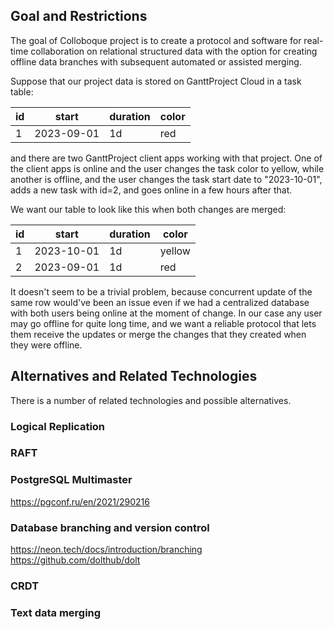 ## Goal and Restrictions

The goal of Colloboque project is to create a protocol and software for real-time collaboration on 
relational structured data with the option for creating offline data branches with subsequent automated or 
assisted merging.

Suppose that our project data is stored on GanttProject Cloud in a task table:

| id | start      | duration | color |
|----|------------|----------|-------|
| 1  | 2023-09-01 | 1d       | red   |

and there are two GanttProject client apps working with that project. One of the client apps is online and 
the user changes the task color to yellow, while another is offline, and the user changes the task start date to "2023-10-01", adds a new task with id=2, and goes online in a few hours after that.

We want our table to look like this when both changes are merged:

| id | start      | duration | color  |
|----|------------|----------|--------|
| 1  | 2023-10-01 | 1d       | yellow |
| 2  | 2023-09-01 | 1d       | red    |

It doesn't seem to be a trivial problem, because concurrent update of the same row would've been an issue even if 
we had a centralized database with both users being online at the moment of change. In our case any user may go offline
for quite long time, and we want a reliable protocol that lets them receive the updates or merge the changes that they created when they were offline.

## Alternatives and Related Technologies

There is a number of related technologies and possible alternatives.

### Logical Replication
### RAFT 
### PostgreSQL Multimaster
https://pgconf.ru/en/2021/290216

### Database branching and version control
https://neon.tech/docs/introduction/branching
https://github.com/dolthub/dolt

### CRDT

### Text data merging
